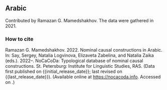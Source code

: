 ## Arabic

Contributed by Ramazan G. Mamedshakhov. The data were gathered in 2021.

### How to cite

Ramazan G. Mamedshakhov. 2022. Nominal causal constructions in Arabic. In: Say, Sergey, Natalia Logvinova,
Elizaveta Zabelina, and Natalia Zaika (eds.). 2022–. NoCaCoDa: Typological database of nominal causal constructions.
St. Petersburg: Institute for Linguistic Studies, RAS. (Data first published on {{initial_release_date}};
last revised on {{last_release_date}}). (Available online at https://nocacoda.info. Accessed on <span class="today-span"></span>.)
